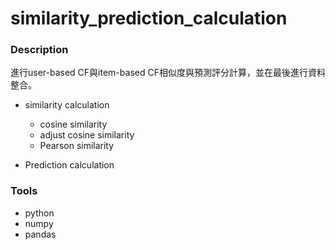 # similarity_prediction_calculation

### Description 

進行user-based CF與item-based CF相似度與預測評分計算，並在最後進行資料整合。

* similarity calculation
  * cosine similarity
  * adjust cosine similarity
  * Pearson similarity

* Prediction calculation



### Tools
* python
* numpy
* pandas
 
  
